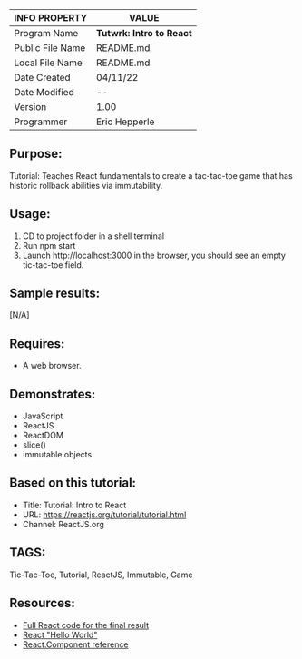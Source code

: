 | INFO PROPERTY    | VALUE                      |
| ---------------- | -------------------------- |
| Program Name     | **Tutwrk: Intro to React** |
| Public File Name | README.md                  |
| Local File Name  | README.md                  |
| Date Created     | 04/11/22                   |
| Date Modified    | --                         |
| Version          | 1.00                       |
| Programmer       | Eric Hepperle              |

## Purpose:
Tutorial: Teaches React fundamentals to create a tac-tac-toe game that has historic rollback abilities via immutability.
    
## Usage:
1. CD to project folder in a shell terminal
2. Run npm start
3. Launch http://localhost:3000 in the browser, you should see an empty tic-tac-toe field.
    
## Sample results: 
[N/A]

## Requires:
* A web browser.
    
## Demonstrates:
* JavaScript
* ReactJS
* ReactDOM
* slice()
* immutable objects

## Based on this tutorial:
- Title: Tutorial: Intro to React
- URL: https://reactjs.org/tutorial/tutorial.html
- Channel: ReactJS.org

## TAGS:
Tic-Tac-Toe, Tutorial, ReactJS, Immutable, Game

## Resources:
- [Full React code for the final result](https://codepen.io/gaearon/pen/gWWZgR?editors=0010)
- [React "Hello World"](https://reactjs.org/docs/hello-world.html)
- [React.Component reference](https://reactjs.org/docs/react-component.html)
